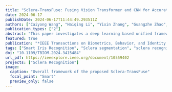 ```yaml
---
title: "Sclera-TransFuse: Fusing Vision Transformer and CNN for Accurate Sclera Segmentation and Recognition"
date: 2024-06-17
publishDate: 2024-06-17T11:44:49.293511Z
authors: ["Caiyong Wang", "Haiqing Li", "Yixin Zhang", "Guangzhe Zhao", "Yunlong Wang", "Zhenan Sun"]
publication_types: ["2"]
abstract: "This paper investigates a deep learning based unified framework for accurate sclera segmentation and recognition, named Sclera-TransFuse. Unlike previous CNN-based methods, our framework incorporates Vision Transformer and CNN to extract complementary feature representations, which are beneficial to both subtasks. Specifically, for sclera segmentation, a novel two-stream hybrid model, referred to as Sclera-TransFuse-Seg, is developed to integrate classical ResNet-34 and recently emerging Swin Transformer encoders in parallel. The dual-encoders firstly extract coarse-and fine-grained feature representations at hierarchical stages, separately. Then a Cross-Domain Fusion (CDF) module based on information interaction and self-attention mechanism is introduced to efficiently fuse the multi-scale features extracted from dual-encoders. Finally, the fused features are progressively upsampled and aggregated to predict the sclera masks in the decoder meanwhile deep supervision strategies are employed to learn intermediate feature representations better and faster. With the results of sclera segmentation, the sclera ROI image is generated for sclera feature extraction. Additionally, a new sclera recognition model, termed as Sclera-TransFuse-Rec, is proposed by combining lightweight EfficientNet B0 and multi-scale Vision Transformer in sequential to encode local and global sclera vasculature feature representations. Extensive experiments on several publicly available databases suggest that our framework consistently achieves state-of-the-art performance on various sclera segmentation and recognition benchmarks, including the 8th Sclera Segmentation and Recognition Benchmarking Competition (SSRBC 2023). A UBIRIS.v2 subset of 683 eye images with manually labeled sclera masks, and our codes are publicly available to the community through https://github.com/lhqqq/Sclera-TransFuse."
featured: true
publication: "*IEEE Transactions on Biometrics, Behavior, and Identity Science (TBIOM)*"
tags: ["Smart Iris Recognition", "Sclera segmentation", "sclera recognition"]
doi: "10.1109/TBIOM.2024.3415484"
url_pdf: https://ieeexplore.ieee.org/document/10559402
projects: ["Sclera Recognition"]
image:
  caption: "Overall framework of the proposed Sclera-TransFuse"
  focal_point: "Smart"
  preview_only: false
---
```



